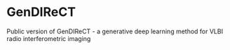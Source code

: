 # GenDIReCT
 Public version of GenDIReCT - a generative deep learning method for VLBI radio interferometric imaging 
